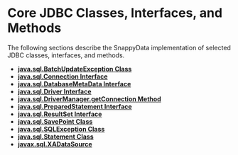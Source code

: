 # Core JDBC Classes, Interfaces, and Methods

The following sections describe the SnappyData implementation of selected JDBC classes, interfaces, and methods.

-   **[java.sql.BatchUpdateException Class](../../reference/jdbc/java-sql-batchupdateexception.html)**
-   **[java.sql.Connection Interface](../../reference/jdbc/java-sql-connection.html)**
-   **[java.sql.DatabaseMetaData Interface](../../reference/jdbc/java-sql-databasemetadata.html)**
-   **[java.sql.Driver Interface](../../reference/jdbc/java-sql-driver-interface.html)**
-   **[java.sql.DriverManager.getConnection Method](../../reference/jdbc/java-sql-drivermanager-get-connection.html)**
-   **[java.sql.PreparedStatement Interface](../../reference/jdbc/java-sql-preparedstatement.html)**
-   **[java.sql.ResultSet Interface](../../reference/jdbc/java-sql-resultset.html)**
-   **[java.sql.SavePoint Class](../../reference/jdbc/java-sql-savepoint.html)**
-   **[java.sql.SQLException Class](../../reference/jdbc/java-sql-sqlexception.html)**
-   **[java.sql.Statement Class](../../reference/jdbc/java-sql-statement.html)**
-   **[javax.sql.XADataSource](../../reference/jdbc/javax-sql-xadatasource.html)**


